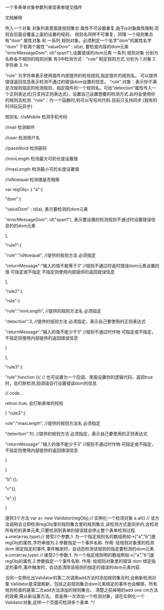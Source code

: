 
   一个多表单对象参数列表型表单提交插件

  文档解释

  传入一个对象
  对象列表里面是规则集合 属性不可设置重复,由于js对象属性限制.否则会后面会覆盖上面的设置的规则。
   规则名同样不可重复，同理
  一个规则集合 有"dom" 属性对象 和 一系列 规则对象。必须制定一个名字"dom"的属性名字
  “dom” 下有两个属性   "valueDom" : id(a), 要检查内容的dom元素
  "errorMessageDom": id("span1"),设置错误的dom元素
  一系列 规则对象  分别为名称各不相同的规则对象
  有3中检测方式："rule" 制定规则方式 分别为 1.对象 2.字符串 3. fn

  "rule" 为字符串表示使用插件内部提供的检验规则,指定插件的规则名。 可以提供错误返回信息表示检测不通过的错误dom设置的信息。
  "rule":对象：表示你不满足次规则指定的检测规则，指定插件的一个规则名。可给“detection”属性传入一个正则表达式(只支持正则表达式)，设置自己设置想要的检测方式.此时会使用你的规则去检测.
  "rule"：为一个函数时,则可以写任何代码.目前只支持同步.(我有的时间玩玩异步)



  规则名:
  //isMobile 检测手机号码

  //mail   检测邮件

  //user   检测用户名

  //passWord  检测密码

  //minLength  检测最大可的长度设置值

  //maxLength  检测最小可的长度设置值

  //isNoequal  检测值是否相等

  var regObj=   {
  "a":{

  "dom":{

  "valueDom" : id(a),  表示要检测的dom元素

  "errorMessageDom": id("span1"),  表示要设置的检测规则不通过时设置错误信息的的dom元素

  },

  "rule1":{

  "rule":"isNoequal", //提供的规则方法 必须指定

  "returnMessage":"输入的值不能等于3"  //规则不通过时返时错误dom元素设置的值  可指定或不指定  不指定则使用内部提供的返回错误信息

  },

  "rule2":{

  "rule":{

  "rule":"minLength",  //提供的规则方法名 必须指定

  "detection":3,    //提供的规则方法 必须指定，表示自己要使用的正则表达式

  "returnMessage":"输入的值不能少于3"  //规则不通过时作物  可指定或不指定，不指定则使用内部提供的返回错误信息

  }

  },

  "rule3":{

  "rule":function (){ // 也可设置为一个回调，里面设置你的逻辑代码，返回true时，会打断检测,回调请自行设置错误dom的信息

  // code...

  retrun  true; 会打断表单的校检


  }
  "rule3":{

  rule":"maxLength",  //提供的规则方法名 必须指定

  "detection":10,    //提供的规则方法 必须指定，表示自己要使用的正则表达式

  "returnMessage":"输入的值不能少于3"  //规则不通过时作物  可指定或不指定，不指定则使用内部提供的返回错误信息

  }

  }

  "b":{},

  "c"{},

  "e":{}

  }




  提供3个方法
  var a= new Validator(regObj);// 实例化一个检测对象
  a.all() // 该方法调用会立即检测regObj里的规则集合里的规则集合,该检测方式是同步的,会检测所有的的表单元素,只要检测到表单的错误就会停止整个表单检测过程.
  a.one(array,type);// 接受2个参数;1. 为一个指定规则名的数组例如->["a","b"]是regObj的属性,字符串值为.2.参数指定一个事件名称. 作用: 给规则对象里的检测
  dom 绑定指定的事件,事件触发时，会动态检测该规则的指定要检测的dom元素.
  a.cm(array,type) // 接受2个参数;1. 为一个指定规则明的数组例如->["a","b"]是regObj的属性.2.参数指定一个事件名称. 作用: 给规则对象里的错误
  dom 绑定指定的事件,事件触发时，会动态清除该规则的指定的错误的dom元素内容.

  当同一实例化出Validator的第二次调用add方法时添加规则集合时,会刷新检测对象 Validator是深度刷新，包括之前规则集合dom元素绑定的事件也会解绑，所有规则检查的是第二次add方法添加的规则集合。
  清楚之前掉用的add one cm方法的效果,需从新设置方法。
  若是再一次添加一个检测对象，请在实例化一个Validator对象,这样一个页面可检测多个表单.
  */